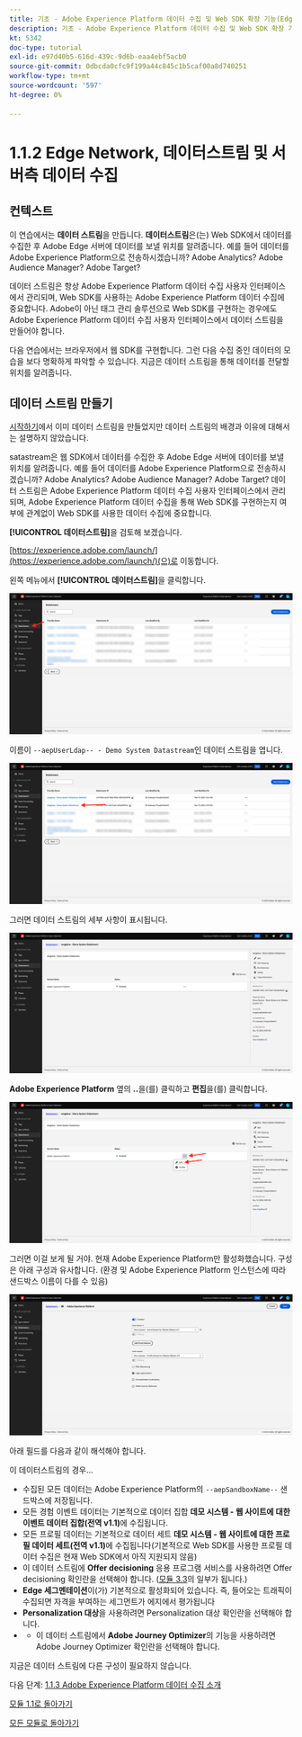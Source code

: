 ```yaml
---
title: 기초 - Adobe Experience Platform 데이터 수집 및 Web SDK 확장 기능(Edge Network, 데이터스트림 및 서버측 데이터 수집) 설정
description: 기초 - Adobe Experience Platform 데이터 수집 및 Web SDK 확장 기능(Edge Network, 데이터스트림 및 서버측 데이터 수집) 설정
kt: 5342
doc-type: tutorial
exl-id: e97d40b5-616d-439c-9d6b-eaa4ebf5acb0
source-git-commit: 0dbcda0cfc9f199a44c845c1b5caf00a8d740251
workflow-type: tm+mt
source-wordcount: '597'
ht-degree: 0%

---
```


# 1.1.2 Edge Network, 데이터스트림 및 서버측 데이터 수집

## 컨텍스트

이 연습에서는 **데이터 스트림**&#x200B;을 만듭니다. **데이터스트림**&#x200B;은(는) Web SDK에서 데이터를 수집한 후 Adobe Edge 서버에 데이터를 보낼 위치를 알려줍니다. 예를 들어 데이터를 Adobe Experience Platform으로 전송하시겠습니까? Adobe Analytics? Adobe Audience Manager? Adobe Target?

데이터 스트림은 항상 Adobe Experience Platform 데이터 수집 사용자 인터페이스에서 관리되며, Web SDK를 사용하는 Adobe Experience Platform 데이터 수집에 중요합니다. Adobe이 아닌 태그 관리 솔루션으로 Web SDK를 구현하는 경우에도 Adobe Experience Platform 데이터 수집 사용자 인터페이스에서 데이터 스트림을 만들어야 합니다.

다음 연습에서는 브라우저에서 웹 SDK를 구현합니다. 그런 다음 수집 중인 데이터의 모습을 보다 명확하게 파악할 수 있습니다. 지금은 데이터 스트림을 통해 데이터를 전달할 위치를 알려줍니다.

## 데이터 스트림 만들기

[시작하기](./../../../modules/gettingstarted/gettingstarted/ex2.md)에서 이미 데이터 스트림을 만들었지만 데이터 스트림의 배경과 이유에 대해서는 설명하지 않았습니다.

satastream은 웹 SDK에서 데이터를 수집한 후 Adobe Edge 서버에 데이터를 보낼 위치를 알려줍니다. 예를 들어 데이터를 Adobe Experience Platform으로 전송하시겠습니까? Adobe Analytics? Adobe Audience Manager? Adobe Target? 데이터 스트림은 Adobe Experience Platform 데이터 수집 사용자 인터페이스에서 관리되며, Adobe Experience Platform 데이터 수집을 통해 Web SDK를 구현하는지 여부에 관계없이 Web SDK를 사용한 데이터 수집에 중요합니다.

**[!UICONTROL 데이터스트림]**&#x200B;을 검토해 보겠습니다.

[https://experience.adobe.com/launch/](https://experience.adobe.com/launch/)(으)로 이동합니다.

왼쪽 메뉴에서 **[!UICONTROL 데이터스트림]**&#x200B;을 클릭합니다.

![왼쪽 탐색에서 데이터 스트림 아이콘 클릭](./images/edgeconfig1.png)

이름이 `--aepUserLdap-- - Demo System Datastream`인 데이터 스트림을 엽니다.

![데이터 스트림 이름 지정 및 저장](./images/edgeconfig2.png)

그러면 데이터 스트림의 세부 사항이 표시됩니다.

![데이터 스트림 이름 지정 및 저장](./images/edgecfg1.png)

**Adobe Experience Platform** 옆의 **..**&#x200B;을(를) 클릭하고 **편집**&#x200B;을(를) 클릭합니다.

![데이터 스트림 이름 지정 및 저장](./images/edgecfg1a.png)

그러면 이걸 보게 될 거야. 현재 Adobe Experience Platform만 활성화했습니다. 구성은 아래 구성과 유사합니다. (환경 및 Adobe Experience Platform 인스턴스에 따라 샌드박스 이름이 다를 수 있음)

![데이터 스트림 이름 지정 및 저장](./images/edgecfg2.png)

아래 필드를 다음과 같이 해석해야 합니다.

이 데이터스트림의 경우...

- 수집된 모든 데이터는 Adobe Experience Platform의 `--aepSandboxName--` 샌드박스에 저장됩니다.
- 모든 경험 이벤트 데이터는 기본적으로 데이터 집합 **데모 시스템 - 웹 사이트에 대한 이벤트 데이터 집합(전역 v1.1)**&#x200B;에 수집됩니다.
- 모든 프로필 데이터는 기본적으로 데이터 세트 **데모 시스템 - 웹 사이트에 대한 프로필 데이터 세트(전역 v1.1)**&#x200B;에 수집됩니다(기본적으로 Web SDK를 사용한 프로필 데이터 수집은 현재 Web SDK에서 아직 지원되지 않음)
- 이 데이터 스트림에 **Offer decisioning** 응용 프로그램 서비스를 사용하려면 Offer decisioning 확인란을 선택해야 합니다. ([모듈 3.3](./../../../modules/ajo-b2c/module3.3/offer-decisioning.md)의 일부가 됩니다.)
- **Edge 세그멘테이션**&#x200B;이(가) 기본적으로 활성화되어 있습니다. 즉, 들어오는 트래픽이 수집되면 자격을 부여하는 세그먼트가 에지에서 평가됩니다
- **Personalization 대상**&#x200B;을 사용하려면 Personalization 대상 확인란을 선택해야 합니다.
- 
   - 이 데이터 스트림에서 **Adobe Journey Optimizer**&#x200B;의 기능을 사용하려면 Adobe Journey Optimizer 확인란을 선택해야 합니다.


지금은 데이터 스트림에 다른 구성이 필요하지 않습니다.

다음 단계: [1.1.3 Adobe Experience Platform 데이터 수집 소개](./ex3.md)

[모듈 1.1로 돌아가기](./data-ingestion-launch-web-sdk.md)

[모든 모듈로 돌아가기](./../../../overview.md)
